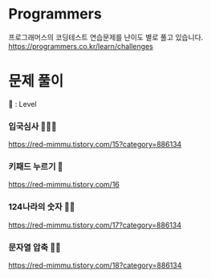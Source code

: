 # Programmers
프로그래머스의 코딩테스트 연습문제를 난이도 별로 풀고 있습니다.
https://programmers.co.kr/learn/challenges

# 문제 풀이 
🍺 : Level
### 입국심사 🍺🍺🍺
https://red-mimmu.tistory.com/15?category=886134
### 키패드 누르기 🍺
https://red-mimmu.tistory.com/16
### 124나라의 숫자 🍺🍺
https://red-mimmu.tistory.com/17?category=886134
### 문자열 압축 🍺🍺
https://red-mimmu.tistory.com/18?category=886134
